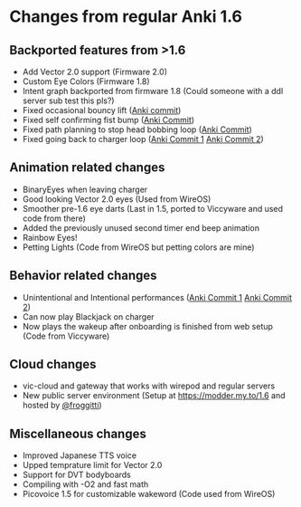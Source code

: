 # Changes from regular Anki 1.6

## Backported features from >1.6
- Add Vector 2.0 support (Firmware 2.0)
- Custom Eye Colors (Firmware 1.8)
- Intent graph backported from firmware 1.8 (Could someone with a ddl server sub test this pls?)
- Fixed occasional bouncy lift ([Anki commit](https://github.com/kercre123/victor/commit/54cfb37))
- Fixed self confirming fist bump ([Anki Commit](https://github.com/kercre123/victor/commit/2d5213e))
- Fixed path planning to stop head bobbing loop ([Anki Commit](https://github.com/kercre123/victor/commit/4110afc))
- Fixed going back to charger loop ([Anki Commit 1](https://github.com/kercre123/victor/commit/ac54369) [Anki Commit 2](https://github.com/kercre123/victor/commit/211c40d))

## Animation related changes
- BinaryEyes when leaving charger
- Good looking Vector 2.0 eyes (Used from WireOS)
- Smoother pre-1.6 eye darts (Last in 1.5, ported to Viccyware and used code from there)
- Added the previously unused second timer end beep animation
- Rainbow Eyes!
- Petting Lights (Code from WireOS but petting colors are mine)

## Behavior related changes
- Unintentional and Intentional performances ([Anki Commit 1](https://github.com/kercre123/victor/commit/d3fa225) [Anki Commit 2](https://github.com/kercre123/victor/commit/2184b33))
- Can now play Blackjack on charger
- Now plays the wakeup after onboarding is finished from web setup (Code from Viccyware)

## Cloud changes
- vic-cloud and gateway that works with wirepod and regular servers
- New public server environment (Setup at https://modder.my.to/1.6 and hosted by [@froggitti](https://github.com/froggitti))

## Miscellaneous changes
- Improved Japanese TTS voice
- Upped temprature limit for Vector 2.0
- Support for DVT bodyboards
- Compiling with -O2 and fast math
- Picovoice 1.5 for customizable wakeword (Code used from WireOS)

